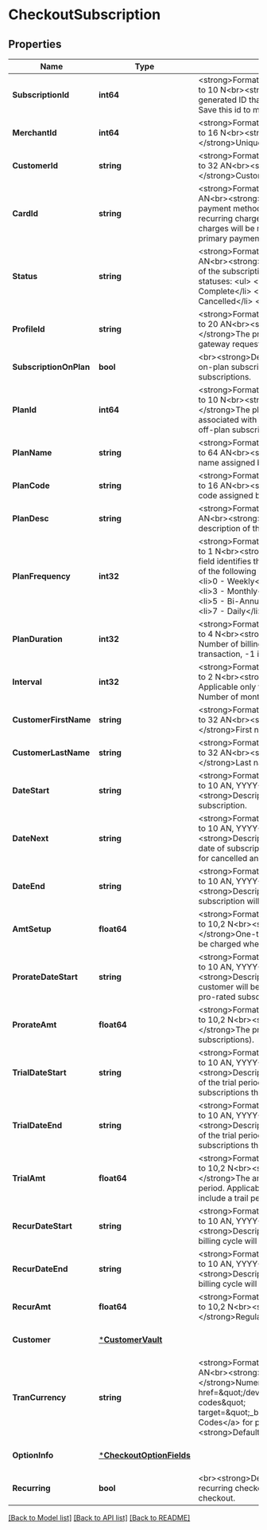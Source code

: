# CheckoutSubscription

## Properties
Name | Type | Description | Notes
------------ | ------------- | ------------- | -------------
**SubscriptionId** | **int64** | &lt;strong&gt;Format: &lt;/strong&gt;Variable length, up to 10 N&lt;br&gt;&lt;strong&gt;Description: &lt;/strong&gt;the generated ID that identifies a subscription. Save this id to manage the subscription.  | [optional] [default to null]
**MerchantId** | **int64** | &lt;strong&gt;Format: &lt;/strong&gt;Variable length, up to 16 N&lt;br&gt;&lt;strong&gt;Description: &lt;/strong&gt;Unique ID assigned to a merchant. | [optional] [default to null]
**CustomerId** | **string** | &lt;strong&gt;Format: &lt;/strong&gt;Variable length, up to 32 AN&lt;br&gt;&lt;strong&gt;Description: &lt;/strong&gt;Customer id of the subscriber. | [optional] [default to null]
**CardId** | **string** | &lt;strong&gt;Format: &lt;/strong&gt;Fixed length, 32 AN&lt;br&gt;&lt;strong&gt;Description: &lt;/strong&gt;The payment method that will be used for the recurring charge. If empty, the recurring charges will be made using the customer&#x27;s primary payment method.  | [optional] [default to null]
**Status** | **string** | &lt;strong&gt;Format: &lt;/strong&gt;Fixed length, 1 AN&lt;br&gt;&lt;strong&gt;Description: &lt;/strong&gt; Status of the subscription. Following are possible statuses:               &lt;ul&gt;              &lt;li&gt;A - Active&lt;/li&gt;              &lt;li&gt;D - Complete&lt;/li&gt;              &lt;li&gt;P - Paused&lt;/li&gt;              &lt;li&gt;C - Cancelled&lt;/li&gt;              &lt;li&gt;S - Suspended&lt;/li&gt;              &lt;/ul&gt; | [optional] [default to null]
**ProfileId** | **string** | &lt;strong&gt;Format: &lt;/strong&gt;Variable length, up to 20 AN&lt;br&gt;&lt;strong&gt;Description: &lt;/strong&gt;The profile ID to be used in payment gateway requests. | [optional] [default to null]
**SubscriptionOnPlan** | **bool** | &lt;br&gt;&lt;strong&gt;Description: &lt;/strong&gt;True for on-plan subscriptions, false for off-plan subscriptions. | [optional] [default to null]
**PlanId** | **int64** | &lt;strong&gt;Format: &lt;/strong&gt;Variable length, up to 10 N&lt;br&gt;&lt;strong&gt;Description: &lt;/strong&gt;The plan id of the recurring plan associated with this subscription. 0 if this is an off-plan subscription.  | [optional] [default to null]
**PlanName** | **string** | &lt;strong&gt;Format: &lt;/strong&gt;Variable length, up to 64 AN&lt;br&gt;&lt;strong&gt;Description: &lt;/strong&gt;A name assigned by merchant to the plan. | [optional] [default to null]
**PlanCode** | **string** | &lt;strong&gt;Format: &lt;/strong&gt;Variable length, up to 16 AN&lt;br&gt;&lt;strong&gt;Description: &lt;/strong&gt;A code assigned by merchant to the plan. | [optional] [default to null]
**PlanDesc** | **string** | &lt;strong&gt;Format: &lt;/strong&gt;Variable length AN&lt;br&gt;&lt;strong&gt;Description: &lt;/strong&gt;A short description of the plan.  | [optional] [default to null]
**PlanFrequency** | **int32** | &lt;strong&gt;Format: &lt;/strong&gt;Variable length, up to 1 N&lt;br&gt;&lt;strong&gt;Description: &lt;/strong&gt;This field identifies the frequency of billing. Use one of the following codes for frequency. &lt;ul&gt;      &lt;li&gt;0 - Weekly&lt;/li&gt;      &lt;li&gt;1 - Bi-Weekly&lt;/li&gt;      &lt;li&gt;3 - Monthly&lt;/li&gt;      &lt;li&gt;4 - Quarterly&lt;/li&gt;      &lt;li&gt;5 - Bi-Annually&lt;/li&gt;      &lt;li&gt;6 - Annually&lt;/li&gt;      &lt;li&gt;7 - Daily&lt;/li&gt;   &lt;/ul&gt; | [optional] [default to null]
**PlanDuration** | **int32** | &lt;strong&gt;Format: &lt;/strong&gt;Variable length, up to 4 N&lt;br&gt;&lt;strong&gt;Description: &lt;/strong&gt; Number of billing cycles in the recurring transaction, -1 indicates bill until cancelled. | [optional] [default to null]
**Interval** | **int32** | &lt;strong&gt;Format: &lt;/strong&gt;Variable length, up to 2 N&lt;br&gt;&lt;strong&gt;Description: &lt;/strong&gt; Applicable only for monthly frequency. Number of months in a subscription cycle. | [optional] [default to null]
**CustomerFirstName** | **string** | &lt;strong&gt;Format: &lt;/strong&gt;Variable length, up to 32 AN&lt;br&gt;&lt;strong&gt;Description: &lt;/strong&gt;First name of the subscriber. | [optional] [default to null]
**CustomerLastName** | **string** | &lt;strong&gt;Format: &lt;/strong&gt;Variable length, up to 32 AN&lt;br&gt;&lt;strong&gt;Description: &lt;/strong&gt;Last name of the subscriber. | [optional] [default to null]
**DateStart** | **string** | &lt;strong&gt;Format: &lt;/strong&gt;Variable length, up to 10 AN, YYYY-MM-DD format&lt;br&gt;&lt;strong&gt;Description: &lt;/strong&gt;Start date of subscription.  | [optional] [default to null]
**DateNext** | **string** | &lt;strong&gt;Format: &lt;/strong&gt;Variable length, up to 10 AN, YYYY-MM-DD format&lt;br&gt;&lt;strong&gt;Description: &lt;/strong&gt;Next billing date of subscription. This field will be empty for cancelled and completed subscriptions. | [optional] [default to null]
**DateEnd** | **string** | &lt;strong&gt;Format: &lt;/strong&gt;Variable length, up to 10 AN, YYYY-MM-DD format&lt;br&gt;&lt;strong&gt;Description: &lt;/strong&gt;Date the subscription will end.  | [optional] [default to null]
**AmtSetup** | **float64** | &lt;strong&gt;Format: &lt;/strong&gt;Variable length, up to 10,2 N&lt;br&gt;&lt;strong&gt;Description: &lt;/strong&gt;One-time fee amount. This fee will be charged when a subscription is added. | [optional] [default to null]
**ProrateDateStart** | **string** | &lt;strong&gt;Format: &lt;/strong&gt;Variable length, up to 10 AN, YYYY-MM-DD format&lt;br&gt;&lt;strong&gt;Description: &lt;/strong&gt;The date the customer will be billed the prorate amount. (for pro-rated subscriptions).  | [optional] [default to null]
**ProrateAmt** | **float64** | &lt;strong&gt;Format: &lt;/strong&gt;Variable length, up to 10,2 N&lt;br&gt;&lt;strong&gt;Description: &lt;/strong&gt;The prorate amount  (for pro-rated subscriptions). | [optional] [default to null]
**TrialDateStart** | **string** | &lt;strong&gt;Format: &lt;/strong&gt;Variable length, up to 10 AN, YYYY-MM-DD format&lt;br&gt;&lt;strong&gt;Description: &lt;/strong&gt;The start date of the trial period.  Applicable only for subscriptions that include a trail period. | [optional] [default to null]
**TrialDateEnd** | **string** | &lt;strong&gt;Format: &lt;/strong&gt;Variable length, up to 10 AN, YYYY-MM-DD format&lt;br&gt;&lt;strong&gt;Description: &lt;/strong&gt;The end date of the trial period.  Applicable only for subscriptions that include a trail period. | [optional] [default to null]
**TrialAmt** | **float64** | &lt;strong&gt;Format: &lt;/strong&gt;Variable length, up to 10,2 N&lt;br&gt;&lt;strong&gt;Description: &lt;/strong&gt;The amount billed during the trial period.  Applicable only for subscriptions that include a trail period. | [optional] [default to null]
**RecurDateStart** | **string** | &lt;strong&gt;Format: &lt;/strong&gt;Variable length, up to 10 AN, YYYY-MM-DD format&lt;br&gt;&lt;strong&gt;Description: &lt;/strong&gt;Date regular billing cycle will start. | [optional] [default to null]
**RecurDateEnd** | **string** | &lt;strong&gt;Format: &lt;/strong&gt;Variable length, up to 10 AN, YYYY-MM-DD format&lt;br&gt;&lt;strong&gt;Description: &lt;/strong&gt;Date regular billing cycle will end.  | [optional] [default to null]
**RecurAmt** | **float64** | &lt;strong&gt;Format: &lt;/strong&gt;Variable length, up to 10,2 N&lt;br&gt;&lt;strong&gt;Description: &lt;/strong&gt;Regular billing amount. | [optional] [default to null]
**Customer** | [***CustomerVault**](CustomerVault.md) |  | [optional] [default to null]
**TranCurrency** | **string** | &lt;strong&gt;Format: &lt;/strong&gt;Fixed length, 3 AN&lt;br&gt;&lt;strong&gt;Description: &lt;/strong&gt;Numeric Currency Code. Refer to &lt;a href&#x3D;\&quot;/developer/api/reference#country-codes\&quot; target&#x3D;\&quot;_blank\&quot;&gt;Country Codes&lt;/a&gt; for possible values.&lt;br&gt;&lt;strong&gt;Default: &lt;/strong&gt;840 | [optional] [default to null]
**OptionInfo** | [***CheckoutOptionFields**](CheckoutOptionFields.md) |  | [optional] [default to null]
**Recurring** | **bool** | &lt;br&gt;&lt;strong&gt;Description: &lt;/strong&gt;True for recurring checkout, false for non recurring checkout. | [optional] [default to null]

[[Back to Model list]](../README.md#documentation-for-models) [[Back to API list]](../README.md#documentation-for-api-endpoints) [[Back to README]](../README.md)


